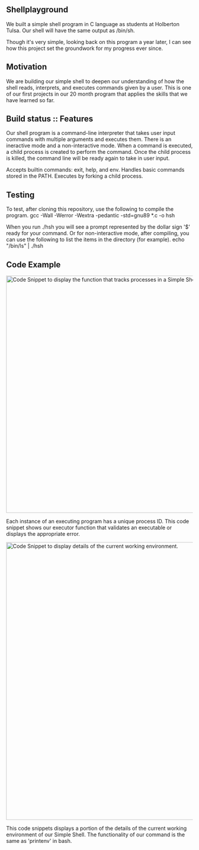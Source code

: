 ## Shellplayground
We built a simple shell program in C language as students at Holberton Tulsa.
Our shell will have the same output as /bin/sh.

Though it's very simple, looking back on this program a year later, I can see 
how this project set the groundwork for my progress ever since. 


## Motivation
We are building our simple shell to deepen our understanding of how the shell reads,
interprets, and executes commands given by a user. This is one of our first projects
in our 20 month program that applies the skills that we have learned so far. 

## Build status :: Features
Our shell program is a command-line interpreter that takes user input commands
with multiple arguments and executes them. There is an ineractive mode and a
non-interactive mode. When a command is executed, a child process
is created to perform the command. Once the child process is killed, the command
line will be ready again to take in user input.

Accepts builtin commands: exit, help, and env.
Handles basic commands stored in the PATH.
Executes by forking a child process.

## Testing
To test, after cloning this repository, use the following to compile the program.
gcc -Wall -Werror -Wextra -pedantic -std=gnu89 *.c -o hsh

When you run ./hsh you will see a prompt represented by the dollar sign '$' ready
for your command. 
Or for non-interactive mode, after compiling, you can use the following to list
the items in the directory (for example).
echo "/bin/ls" | ./hsh

## Code Example
<img width="639" alt="Code Snippet to display the function that tracks processes in a Simple Shell." src="https://user-images.githubusercontent.com/67158073/151820024-07c32fa3-d72b-416b-995e-3f6d151d831c.png">

Each instance of an executing program has a unique process ID. This code snippet 
shows our executor function that validates an executable or displays the 
appropriate error. 

<img width="748" alt="Code Snippet to display details of the current working environment." src="https://user-images.githubusercontent.com/67158073/151821016-77ae4f29-c3b9-474b-a597-daa29e68b857.png">

This code snippets displays a portion of the details of the current working 
environment of our Simple Shell. The functionality of our command is the same 
as 'printenv' in bash.

